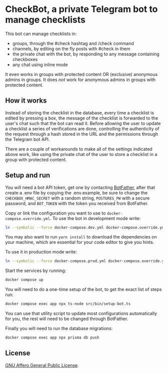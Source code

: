 # CheckBot, a private Telegram bot to manage checklists

This bot can manage checklists in:

- groups, through the #check hashtag and /check command
- channels, by editing on the fly posts with #check in them
- the private chat with the bot, by responding to any message containing checkboxes
- any chat using inline mode

It even works in groups with protected content OR (exclusive) anonymous admins in groups.
It does _not_ work for anonymous admins in groups with protected content.

## How it works

Instead of storing the checklist in the database, every time a checklist is edited by pressing a box, the message of the checklist is forwarded to the user's chat such that the bot can read it.
Before allowing the user to update a checklist a series of verifications are done, controlling the authenticity of the request through a hash stored in the URL and the permissions through the Telegram bot API.

There are a couple of workarounds to make all of the settings indicated above work, like using the private chat of the user to store a checklist in a group with protected content.

## Setup and run

You will need a bot API token, get one by contacting [BotFather](https://t.me/botfather), after that create a .env file by copying the .env.example, be sure to change the `CHECKBOX_HMAC_SECRET` with a random string, `POSTGRES_PW` with a secure password, and `BOT_TOKEN` with the token you received from BotFather.

Copy or link the configuration you want to use to `docker-compose.override.yml`.
To use the bot in development mode write:

```sh
ln --symbolic --force docker-compose.dev.yml docker-compose.override.yml
```

You may also want to run `yarn install` to download the dependencies on your machine, which are essential for your code editor to give you hints.

To use it in production mode write:

```sh
ln --symbolic --force docker-compose.prod.yml docker-compose.override.yml
```

Start the services by running:

```sh
docker compose up
```

You will need to do a one-time setup of the bot, to get the exact list of steps run:

```sh
docker compose exec app npx ts-node src/bin/setup-bot.ts
```

You can use that utility script to update most configurations automatically for you, the rest will need to be changed through BotFather.

Finally you will need to run the database migrations:

```sh
docker compose exec app npx prisma db push
```

## License

[GNU Affero General Public License](https://www.gnu.org/licenses/agpl-3.0.en.html).
